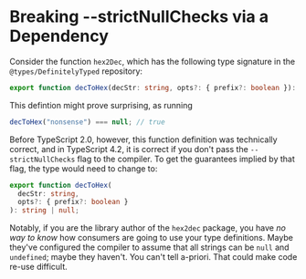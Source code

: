 # Breaking --strictNullChecks via a Dependency

Consider the function `hex2Dec`, which has the following type signature in the `@types/DefinitelyTyped` repository:

```ts
export function decToHex(decStr: string, opts?: { prefix?: boolean }): string;
```

This defintion might prove surprising, as running

```js
decToHex("nonsense") === null; // true
```

Before TypeScript 2.0, however, this function definition was technically correct, and in TypeScript 4.2, it is correct if you don't pass the `--strictNullChecks` flag to the compiler. To get the guarantees implied by that flag, the type would need to change to:

```ts
export function decToHex(
  decStr: string,
  opts?: { prefix?: boolean }
): string | null;
```

Notably, if you are the library author of the `hex2dec` package, you have _no way to know_ how consumers are going to use your type definitions. Maybe they've configured the compiler to assume that all strings can be `null` and `undefined`; maybe they haven't. You can't tell a-priori. That could make code re-use difficult.
